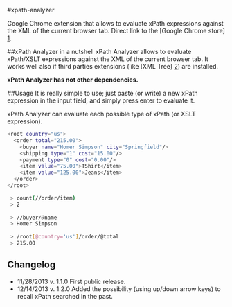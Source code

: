 #xpath-analyzer

Google Chrome extension that allows to evaluate xPath expressions against the XML of the current browser tab.
Direct link to the [Google Chrome store] [1].

##xPath Analyzer in a nutshell
xPath Analyzer allows to evaluate xPath/XSLT expressions against the XML of the current browser tab. 
It works well also if third parties extensions (like [XML Tree] [2]) are installed.

**xPath Analyzer has not other dependencies.**

##Usage
It is really simple to use; just paste (or write) a new xPath expression in the input field, and simply press enter to evaluate it.

xPath Analyzer can evaluate each possible type of xPath (or XSLT expression).

```sh
<root country="us">
  <order total="215.00">
    <buyer name="Homer Simpson" city="Springfield"/>
    <shipping type="1" cost="15.00"/>
    <payment type="0" cost="0.00"/>
    <item value="75.00">TShirt</item>
    <item value="125.00">Jeans</item>
  </order>
</root>
```

```sh
 > count(//order/item)
 > 2
 
 > //buyer/@name
 > Homer Simpson
 
 > /root[@country='us']/order/@total
 > 215.00
```

## Changelog

- 11/28/2013 v. 1.1.0 First public release.
- 12/14/2013 v. 1.2.0 Added the possibility (using up/down arrow keys) to recall xPath searched in the past.



[1]: https://chrome.google.com/webstore/detail/xpath-analyzer/abfcnmcmpfhkmhoapcplnafnecpofkci/related?utm_source=chrome-ntp-icon
[2]: http://bit.ly/Rink5Y
